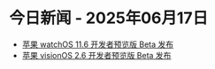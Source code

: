 # 今日新闻 - 2025年06月17日
- [苹果 watchOS 11.6 开发者预览版 Beta 发布](https://www.ithome.com/0/861/333.htm)
- [苹果 visionOS 2.6 开发者预览版 Beta 发布](https://www.ithome.com/0/861/332.htm)
